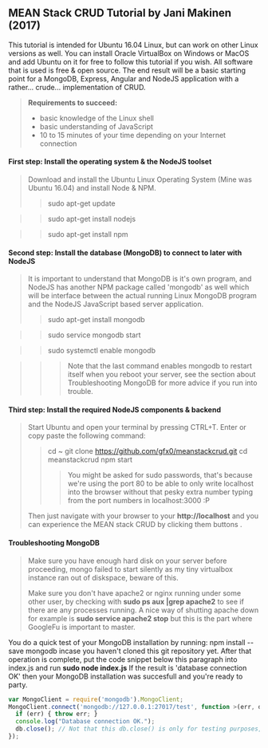 ## MEAN Stack CRUD Tutorial by Jani Makinen (2017) ##

This tutorial is intended for Ubuntu 16.04 Linux, but can work on other Linux versions as well. You can install Oracle VirtualBox on Windows or MacOS and add Ubuntu on it for free to follow this tutorial if you wish. All software that is used is free & open source. The end result will be a basic starting point for a MongoDB, Express, Angular and NodeJS application with a rather... crude... implementation of CRUD.

> **Requirements to succeed:** 
> * basic knowledge of the Linux shell
> * basic understanding of JavaScript
> * 10 to 15 minutes of your time depending on your Internet connection

#### First step: Install the operating system & the NodeJS toolset
> Download and install the Ubuntu Linux Operating System (Mine was Ubuntu 16.04) and install Node & NPM.
>> sudo apt-get update

>> sudo apt-get install nodejs

>> sudo apt-get install npm

#### Second step: Install the database (MongoDB) to connect to later with NodeJS
> It is important to understand that MongoDB is it's own program, and NodeJS has another NPM package called 'mongodb' as well which will be interface between the actual running Linux MongoDB program and the NodeJS JavaScript based server application.
>> sudo apt-get install mongodb

>> sudo service mongodb start

>> sudo systemctl enable mongodb

>>> Note that the last command enables mongodb to restart itself when you reboot your server,
>>> see the section about Troubleshooting MongoDB for more advice if you run into trouble.

#### Third step: Install the required NodeJS components & backend
> Start Ubuntu and open your terminal by pressing CTRL+T. Enter or copy paste the following command:
>> cd ~ 
>> git clone https://github.com/gfx0/meanstackcrud.git
>> cd meanstackcrud
>> npm start
>>>You might be asked for sudo passwords, that's because we're using the port 80 to be able to only write localhost into the browser without that pesky extra number typing from the port numbers in localhost:3000 :P
>
> Then just navigate with your browser to your **http://localhost** and you can experience the MEAN stack CRUD by clicking them buttons .

#### Troubleshooting MongoDB
>Make sure you have enough hard disk on your server before  proceeding, mongo failed to start silently as my tiny virtualbox instance ran out of diskspace, beware of this.
>
> Make sure you don't have apache2 or nginx running under some other user, by checking with 
> **sudo ps aux |grep apache2** to see if there are any processes running. A nice way of shutting apache down for example is **sudo service apache2 stop** but this is the part where GoogleFu is important to master.
> 
You do a quick test of your MongoDB installation by running: npm install --save mongodb incase you haven't cloned this git repository yet. After that operation is complete, put the code snippet below this paragraph into index.js and run **sudo node index.js** If the result is 'database connection OK' then your MongoDB installation was succesfull and you're ready to party.

```javascript
var MongoClient = require('mongodb').MongoClient;
MongoClient.connect('mongodb://127.0.0.1:27017/test', function >(err, db) {
  if (err) { throw err; }
  console.log("Database connection OK.");
  db.close(); // Not that this db.close() is only for testing purposes, don't leave it into your code.
});
```
